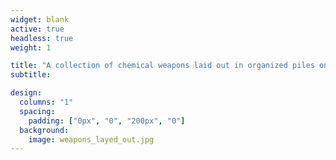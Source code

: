 ```yaml
---
widget: blank
active: true
headless: true
weight: 1

title: "A collection of chemical weapons laid out in organized piles on a white background. There are (counter clockwise from the top left) four triple chaser grenade pieces, 4 full grenades, two dozen grenade clips, over 60 skat pellets, 4 skat shells, 7 grenade pins, a variety of overshot wad (aka pogs), FN303 rounds (yellow, pink, red, clear), handball grenade pieces and rubber buckshot, and red and purple pepperballs). You can smell the corrosion on the air."
subtitle:

design:
  columns: "1"
  spacing:
    padding: ["0px", "0", "200px", "0"]
  background:
    image: weapons_layed_out.jpg
---
```


